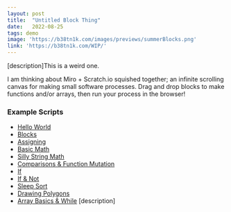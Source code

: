 ```yaml
---
layout: post
title:  "Untitled Block Thing"
date:   2022-08-25
tags: demo
image: 'https://b38tn1k.com/images/previews/summerBlocks.png'
link: 'https://b38tn1k.com/WIP/'
---
```


[description]This is a weird one.

I am thinking about Miro + Scratch.io squished together; an infinite scrolling canvas for making small software processes. Drag and drop blocks to make functions and/or arrays, then run your process in the browser!

### Example Scripts
- [Hello World](https://b38tn1k.com/WIP/#demo0)
- [Blocks](https://b38tn1k.com/WIP/#demo1)
- [Assigning](https://b38tn1k.com/WIP/#demo2)
- [Basic Math](https://b38tn1k.com/WIP/#demo3)
- [Silly String Math](https://b38tn1k.com/WIP/#demo4)
- [Comparisons & Function Mutation](https://b38tn1k.com/WIP/#demo5)
- [If](https://b38tn1k.com/WIP/#demo6)
- [If & Not](https://b38tn1k.com/WIP/#demo7)
- [Sleep Sort](https://b38tn1k.com/WIP/#demo8)
- [Drawing Polygons](https://b38tn1k.com/WIP/#demo9)
- [Array Basics & While](https://b38tn1k.com/WIP/#demo10)
[description]

